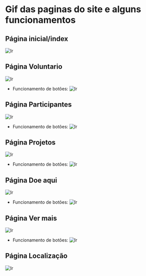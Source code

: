 # Gif das paginas do site e alguns funcionamentos

## Página inicial/index
![Ir](https://raw.githubusercontent.com/Iridium-FATEC/PI-IRIDIUM/main/Projeto/P%C3%A1ginas/pagina%20inicial.gif)
## Página Voluntario
![Ir]()
- Funcionamento de botões:
![Ir]()
## Página Participantes
![Ir](https://raw.githubusercontent.com/Iridium-FATEC/PI-IRIDIUM/main/Projeto/P%C3%A1ginas/pagina%20participantes.gif)
- Funcionamento de botões:
![Ir](https://github.com/Iridium-FATEC/PI-IRIDIUM/blob/main/Projeto/P%C3%A1ginas/botoes%20de%20participante%20e%20voltar.gif)
## Página Projetos
![Ir](https://github.com/Iridium-FATEC/PI-IRIDIUM/blob/main/Projeto/P%C3%A1ginas/projetos.gif)
- Funcionamento de botões:
![Ir](https://github.com/Iridium-FATEC/PI-IRIDIUM/blob/main/Projeto/P%C3%A1ginas/bot%C3%B5es%20de%20projeto%20e%20voltar.gif)
## Página Doe aqui
![Ir]()
- Funcionamento de botões:
![Ir]()
## Página Ver mais
![Ir](https://github.com/Iridium-FATEC/PI-IRIDIUM/blob/main/Projeto/P%C3%A1ginas/ver%20mais.png)
- Funcionamento de botões:
![Ir](https://github.com/Iridium-FATEC/PI-IRIDIUM/blob/main/Projeto/P%C3%A1ginas/bot%C3%B5es%20ver%20mais%20e%20voltar.gif)
## Página Localização
![Ir](https://github.com/Iridium-FATEC/PI-IRIDIUM/blob/main/Projeto/P%C3%A1ginas/localiza%C3%A7%C3%A3o.gif)

